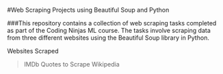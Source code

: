 #Web Scraping Projects using Beautiful Soup and Python


###This repository contains a collection of web scraping tasks completed as part of the Coding Ninjas ML course. The tasks involve scraping data from three different websites using the Beautiful Soup library in Python.

Websites Scraped
> IMDb
> Quotes to Scrape
> Wikipedia
